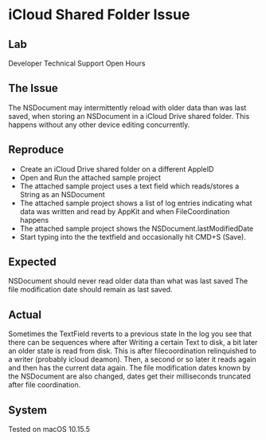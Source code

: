 # iCloud Shared Folder Issue

## Lab
Developer Technical Support Open Hours

## The Issue
The NSDocument may intermittently reload with older data than was last saved, when storing an NSDocument in a iCloud Drive shared folder. This happens without any other device editing concurrently.

## Reproduce
- Create an iCloud Drive shared folder on a different AppleID
- Open and Run the attached sample project
- The attached sample project uses a text field which reads/stores a String as an NSDocument
- The attached sample project shows a list of log entries indicating what data was written and read by AppKit and when FileCoordination happens
- The attached sample project shows the NSDocument.lastModifiedDate
- Start typing into the the textfield and occasionally hit CMD+S (Save). 

## Expected
NSDocument should never read older data than what was last saved
The file modification date should remain as last saved.

## Actual
Sometimes the TextField reverts to a previous state
In the log you see that there can be sequences where after Writing a certain Text to disk, a bit later an older state is read from disk. This is after filecoordination relinquished to a writer (probably icloud deamon). Then, a second or so later it reads again and then has the current data again. 
The file modification dates known by the NSDocument are also changed, dates get their milliseconds truncated after file coordination.

## System
Tested on macOS 10.15.5
